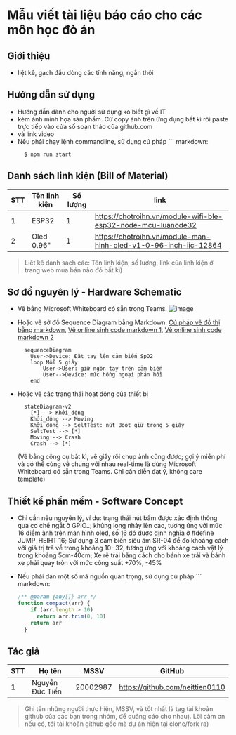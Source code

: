 # Mẫu viết tài liệu báo cáo cho các môn học đò án 

## Giới thiệu

- liệt kê, gạch đầu dòng các tính năng, ngắn thôi

## Hướng dẫn sử dụng

- Hướng dẫn dành cho người sử dụng ko biết gì về IT
- kèm ảnh minh họa sản phẩm. Cứ copy ảnh trên ứng dụng bất kì rôi paste trực tiếp vào cửa số soạn thảo của github.com
- và link video
- Nếu phải chạy lệnh commandline, sử dụng cú pháp  ``` markdown:
  ```shell
    $ npm run start
  ```
  
## Danh sách linh kiện (Bill of Material)

  STT | Tên linh kiện | Số lượng | link 
  -- | -- | -- | --
  1 | ESP32 | 1 |  <https://chotroihn.vn/module-wifi-ble-esp32-node-mcu-luanode32>
  2 | Oled 0.96" | 1 |  <https://chotroihn.vn/module-man-hinh-oled-v1-0-96-inch-iic-12864>
  > Liêt kê danh sách các:  Tên linh kiện, số lượng, link của linh kiện ở trang web mua bán nào đó bất kì)
    
## Sơ đồ nguyên lý - Hardware Schematic

- Vẽ bằng Microsoft Whiteboard có sẵn trong Teams. 
    ![image](https://github.com/neittien0110/template/assets/8079397/ef1fae39-690b-4431-a5d0-d401af0e0bb8)

- Hoặc vẽ sở đồ Sequence Diagram bằng Markdown. [Cú pháp vẽ đồ thị bằng markdown](https://mermaid.js.org/syntax/sequenceDiagram.html), [Vẽ online sinh code markdown 1](https://mermaid.live/), [Vẽ online sinh code markdown 2](https://sequencediagram.org/)
  ```mermaid
    sequenceDiagram
      User->Device: Đặt tay lên cảm biến SpO2
      loop Mỗi 5 giây
          User->User: giữ ngón tay trên cảm biến 
          User-->Device: mức hồng ngoại phản hồi
      end
  ```

- Hoặc vẽ các trạng thái hoạt động của thiết bị
  ```mermaid
    stateDiagram-v2
      [*] --> Khởi_động
      Khởi_động --> Moving
      Khởi_động --> SeltTest: nút Boot giữ trong 5 giây
      SeltTest --> [*]
      Moving --> Crash
      Crash --> [*]
  ```
  (Vẽ bằng công cụ bất kì, vẽ giấy rồi chụp ảnh cũng được; gợi ý miễn phí và có thể cùng vẽ chung với nhau real-time là dùng Microsoft Whiteboard có sẵn trong Teams. Chỉ cần diễn đạt ý, không care template)
    
## Thiết kế phần mềm - Software Concept

- Chỉ cần nêu nguyên lý, ví dụ: trạng thái nút bấm được xác định thông qua cơ chế ngắt ở GPIO..;  khủng long nhảy lên cao, tương ứng với mức 16 điểm ảnh trên màn hình oled, số 16 đó được định nghĩa ở #define JUMP_HEIHT 16;  Sử dụng 3 cảm biến siêu âm SR-04 để đo khoảng cách với giá trị trả về trong khoảng 10- 32, tương ứng với khoảng cách vật lý trong khoảng 5cm-40cm;  Xe rẽ trái bằng cách cho bánh xe trái và bánh xe phải quay tròn với mức công suất +70%, -45%

- Nếu phải dán một số mã nguồn quan trọng, sử dụng cú pháp  ``` markdown:
  ```js
  /** @param {any[]} arr */
  function compact(arr) {
      if (arr.length > 10)
        return arr.trim(0, 10)
      return arr
    }
  ```

     
## Tác giả
  STT | Họ tên | MSSV |  GitHub 
  -- | -- | --| --
   1 | Nguyễn Đức Tiến | 20002987 | <https://github.com/neittien0110>
  
> Ghi tên những người thực hiện, MSSV, và tốt nhất là tag tài khoản github của các bạn trong nhóm, để quảng cáo cho nhau). Lời càm ơn nếu có, tới tài khoản github gốc mà dự án hiện tại clone/fork ra)
